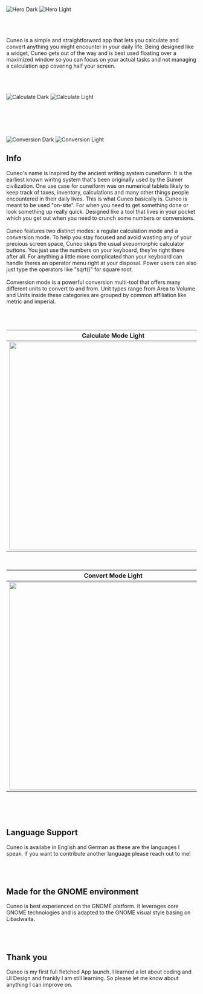 
![Hero Dark](https://github.com/heidefinnischen/cuneo/blob/12e24ed94cc4ab97ae30ec08a1421b256ba7f827/data/Resources/cuneo-hero-dark.png#gh-dark-mode-only)
![Hero Light](https://github.com/heidefinnischen/cuneo/blob/12e24ed94cc4ab97ae30ec08a1421b256ba7f827/data/Resources/cuneo-hero-light.png#gh-light-mode-only)

<br><br><br>
Cuneo is a simple and straightforward app that lets you calculate and convert anything you might encounter in your daily life. Being designed like a widget, Cuneo gets out of the way and is best used floating over a maximized window so you can focus on your actual tasks and not managing a calculation app covering half your screen.
<br><br><br><br>

![Calculate Dark](https://github.com/heidefinnischen/cuneo/blob/19f101b33d368f34126a4dea7df7f6c35c898b02/data/Resources/calculate-sample-dark.png#gh-dark-mode-only)
![Calculate Light](https://github.com/heidefinnischen/cuneo/blob/19f101b33d368f34126a4dea7df7f6c35c898b02/data/Resources/calculate-sample-light.png#gh-light-mode-only)

<br><br><br><br>

![Conversion Dark](https://github.com/heidefinnischen/cuneo/blob/19f101b33d368f34126a4dea7df7f6c35c898b02/data/Resources/convert-sample-dark.png#gh-dark-mode-only)
![Conversion Light](https://github.com/heidefinnischen/cuneo/blob/12e24ed94cc4ab97ae30ec08a1421b256ba7f827/data/Resources/convert-sample-light.png#gh-light-mode-only)



<h2> Info </h2>
Cuneo's name is inspired by the ancient writing system cuneiform. It is the earliest known wiritng system that's been originally used by the Sumer civilization. One use case for cuneiform was on numerical tablets likely to keep track of taxes, inventory, calculations and many other things people encountered in their daily lives. This is what Cuneo basically is. Cuneo is meant to be used "on-site". For when you need to get something done or look something up really quick. Designed like a tool that lives in your pocket which you get out when you need to crunch some numbers or conversions.
<br><br>
Cuneo features two distinct modes: a regular calculation mode and a conversion mode. To help you stay focused and avoid wasting any of your precious screen space, Cuneo skips the usual skeuomorphic calculator buttons. You just use the numbers on your keyboard, they're right there after all. For anything a little more complicated than your keyboard can handle theres an operator menu right at your disposal. Power users can also just type the operators like "sqrt()" for square root. 
<br><br>
Conversion mode is a powerful conversion multi-tool that offers many different units to convert to and from. Unit types range from Area to Volume and Units inside these categories are grouped by common affiliation like metric and imperial.
<br><br><br><br>

Calculate Mode Light | Calculate Mode Dark
:-------------------:|:-------------------:
<img src="https://github.com/heidefinnischen/cuneo/blob/5eeb1470c64b6e6dd4b626ca0fcc8f8c83590021/data/Resources/calculate-light.png" width="550" /> | <img src="https://github.com/heidefinnischen/cuneo/blob/5eeb1470c64b6e6dd4b626ca0fcc8f8c83590021/data/Resources/calculate-dark.png" width="550" />

<br>

Convert Mode Light | Convert Mode Dark
:-------------------:|:-------------------:
<img src="https://github.com/heidefinnischen/cuneo/blob/5eeb1470c64b6e6dd4b626ca0fcc8f8c83590021/data/Resources/convert-light.png" width="550" /> | <img src="https://github.com/heidefinnischen/cuneo/blob/5eeb1470c64b6e6dd4b626ca0fcc8f8c83590021/data/Resources/convert-dark.png" width="550" />

<br><br><br>

<h2> Language Support </h2>
Cuneo is availabe in English and German as these are the languages I speak. If you want to contribute another language please reach out to me!
<br><br><br><br>

<h2> Made for the GNOME environment </h2>
Cuneo is best experienced on the GNOME platform. It leverages core GNOME technologies and is adapted to the GNOME visual style basing on Libadwaita.
<br><br><br><br>

<h2> Thank you </h2>
Cuneo is my first full fletched App launch. I learned a lot about coding and UI Design and frankly I am still learning. So please let me know about anything I can improve on.
<br><br><br><br>
